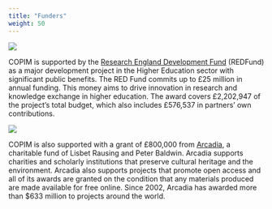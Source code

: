 ```yaml
---
title: "Funders"
weight: 50
---
```

![](/images/UKRI_RE-Logo_Horiz-RGB.png)


COPIM is supported by the [Research England Development Fund](https://re.ukri.org/funding/our-funds-overview/research-england-development-red-fund/) (REDFund) as a major development project in the Higher Education sector with significant public benefits. The RED Fund commits up to £25 million in annual funding. This money aims to drive innovation in research and knowledge exchange in higher education. The award covers £2,202,947 of the project’s total budget, which also includes £576,537 in partners’ own contributions.

![](/images/NEW_Arcadia_Logo_yellow.png)


COPIM is also supported with a grant of £800,000 from [Arcadia](https://www.arcadiafund.org.uk/), a charitable fund of Lisbet Rausing and Peter Baldwin. Arcadia supports charities and scholarly institutions that preserve cultural heritage and the environment. Arcadia also supports projects that promote open access and all of its awards are granted on the condition that any materials produced are made available for free online. Since 2002, Arcadia has awarded more than $633 million to projects around the world.


